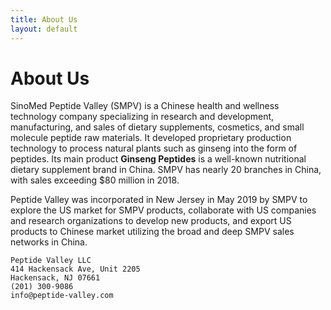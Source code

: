 ```yaml
---
title: About Us
layout: default
---
```

# About Us

SinoMed Peptide Valley (SMPV) is a Chinese health and wellness technology company specializing in research and development, manufacturing, and sales of dietary supplements, cosmetics, and small molecule peptide raw materials. It developed proprietary production technology to process natural plants such as ginseng into the form of peptides. Its main product **Ginseng Peptides** is a well-known nutritional dietary supplement brand in China. SMPV has nearly 20 branches in China, with sales exceeding $80 million in 2018.

Peptide Valley was incorporated in New Jersey in May 2019 by SMPV to explore the US market for SMPV products, collaborate with US companies and research organizations to develop new products,  and export US products to Chinese market utilizing the broad and deep SMPV sales networks in China.

```
Peptide Valley LLC
414 Hackensack Ave, Unit 2205
Hackensack, NJ 07661
(201) 300-9086
info@peptide-valley.com
```
